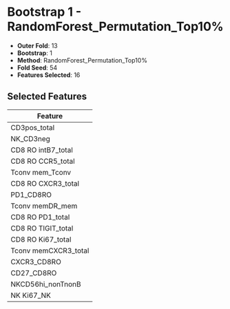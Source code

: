 # Bootstrap 1 - RandomForest_Permutation_Top10%

- **Outer Fold**: 13
- **Bootstrap**: 1
- **Method**: RandomForest_Permutation_Top10%
- **Fold Seed**: 54
- **Features Selected**: 16

## Selected Features

| Feature |
|---------|
| CD3pos_total |
| NK_CD3neg |
| CD8 RO intB7_total |
| CD8 RO CCR5_total |
| Tconv mem_Tconv |
| CD8 RO CXCR3_total |
| PD1_CD8RO |
| Tconv memDR_mem |
| CD8 RO PD1_total |
| CD8 RO TIGIT_total |
| CD8 RO Ki67_total |
| Tconv memCXCR3_total |
| CXCR3_CD8RO |
| CD27_CD8RO |
| NKCD56hi_nonTnonB |
| NK Ki67_NK |

